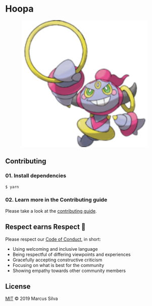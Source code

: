 # Hoopa

<p align="center">
  <img width="400" height="auto" src=".github/hoopa.png"/>
</p>

## Contributing

### 01. Install dependencies

```sh
$ yarn
```

### 02. Learn more in the Contributing guide

Please take a look at the [contributing guide](.github/contributing.md).

## Respect earns Respect 👏

Please respect our [Code of Conduct](.github/code-of-conduct.md), in short:

- Using welcoming and inclusive language
- Being respectful of differing viewpoints and experiences
- Gracefully accepting constructive criticism
- Focusing on what is best for the community
- Showing empathy towards other community members

## License

[MIT](license) © 2019 Marcus Silva